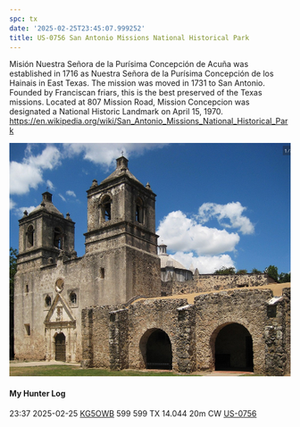 ```yaml
---
spc: tx
date: '2025-02-25T23:45:07.999252'
title: US-0756 San Antonio Missions National Historical Park
---
```


Misión Nuestra Señora de la Purísima Concepción de Acuña was established in 1716 as Nuestra Señora de la Purísima Concepción de los Hainais in East Texas. The mission was moved in 1731 to San Antonio. Founded by Franciscan friars, this is the best preserved of the Texas missions. Located at 807 Mission Road, Mission Concepcion was designated a National Historic Landmark on April 15, 1970. 
https://en.wikipedia.org/wiki/San_Antonio_Missions_National_Historical_Park

![pasted_image001.png](/static/pasted_image001_0127.png)




#### My Hunter Log
23:37    2025-02-25    [KG5OWB](https://qrz.com/db/KG5OWB)    599    599    TX    14.044    20m    CW    [US-0756](https://pota.app/#/park/US-0756)
